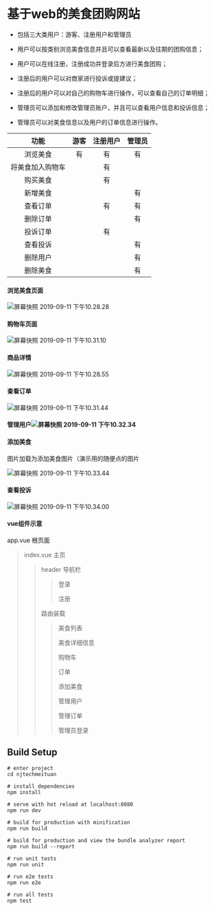 # **基于web的美食团购网站**

+ 包括三大类用户：游客、注册用户和管理员

+ 用户可以按类别浏览美食信息并且可以查看最新以及往期的团购信息；

+ 用户可以在线注册，注册成功并登录后方进行美食团购；

+ 注册后的用户可以对商家进行投诉或提建议；

+ 注册后的用户可以对自己的购物车进行操作，可以查看自己的订单明细；

+ 管理员可以添加和修改管理员账户，并且可以查看用户信息和投诉信息；

+ 管理员可以对美食信息以及用户的订单信息进行操作。

|       功能       | 游客 | 注册用户 | 管理员 |
| :--------------: | :--: | :------: | :----: |
|     浏览美食     |  有  |    有    |   有   |
| 将美食加入购物车 |      |    有    |        |
|     购买美食     |      |    有    |        |
|     新增美食     |      |          |   有   |
|     查看订单     |      |    有    |   有   |
|     删除订单     |      |          |   有   |
|     投诉订单     |      |    有    |        |
|     查看投诉     |      |          |   有   |
|     删除用户     |      |          |   有   |
|     删除美食     |      |          |   有   |

#### 浏览美食页面

![屏幕快照 2019-09-11 下午10.28.28](https://github.com/radoapx/njtechmeituan/blob/master/images/屏幕快照%202019-09-11%20下午10.28.28.png)

#### 购物车页面

![屏幕快照 2019-09-11 下午10.31.10](https://github.com/radoapx/njtechmeituan/blob/master/images/屏幕快照%202019-09-11%20下午10.31.10-1568217886375.png)

#### 商品详情

![屏幕快照 2019-09-11 下午10.28.55](https://github.com/radoapx/njtechmeituan/blob/master/images/屏幕快照%202019-09-11%20下午10.28.55-1568217927616.png)

#### 查看订单

![屏幕快照 2019-09-11 下午10.31.44](https://github.com/radoapx/njtechmeituan/blob/master/images/屏幕快照%202019-09-11%20下午10.31.44.png)

#### 管理用户![屏幕快照 2019-09-11 下午10.32.34](https://github.com/radoapx/njtechmeituan/blob/master/images/屏幕快照%202019-09-11%20下午10.32.34.png)

#### 添加美食

 图片加载为添加美食图片（演示用的随便点的图片

![屏幕快照 2019-09-11 下午10.33.44](https://github.com/radoapx/njtechmeituan/blob/master/images/屏幕快照%202019-09-11%20下午10.33.44.png)

#### 查看投诉

![屏幕快照 2019-09-11 下午10.34.00](https://github.com/radoapx/njtechmeituan/blob/master/images/屏幕快照%202019-09-11%20下午10.34.00.png)

#### vue组件示意

app.vue 根页面

> index.vue 主页
>
> > header 导航栏
> >
> > > 登录
> > >
> > > 注册
> >
> > 路由装载
> >
> > > 美食列表
> > >
> > > 美食详细信息
> > >
> > > 购物车
> > >
> > > 订单
> > >
> > > 添加美食
> > >
> > > 管理用户
> > >
> > > 管理订单
> > >
> > > 管理员登录

## Build Setup

```
# enter project
cd njtechmeituan

# install dependencies
npm install

# serve with hot reload at localhost:8080
npm run dev

# build for production with minification
npm run build

# build for production and view the bundle analyzer report
npm run build --report

# run unit tests
npm run unit

# run e2e tests
npm run e2e

# run all tests
npm test
```
